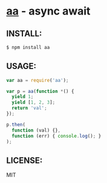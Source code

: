 [aa](https://www.npmjs.org/package/aa) - async await
====

INSTALL:
----

```bash
$ npm install aa
```

USAGE:
----

```js
var aa = require('aa');

var p = aa(function *() {
  yield 1;
  yield [1, 2, 3];
  return 'val';
});

p.then(
  function (val) {},
  function (err) { console.log(); }
);
```

LICENSE:
----

  MIT
